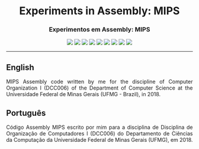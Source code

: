 <div align="center">

<h1>Experiments in Assembly: MIPS</h1>
<h3>Experimentos em Assembly: MIPS</h3>

![](https://img.shields.io/github/license/felipenlunkes/MIPS-asm.svg)
![](https://img.shields.io/github/stars/felipenlunkes/MIPS-asm.svg)
![](https://img.shields.io/github/issues/felipenlunkes/MIPS-asm.svg)
![](https://img.shields.io/github/issues-closed/felipenlunkes/MIPS-asm.svg)
![](https://img.shields.io/github/issues-pr/felipenlunkes/MIPS-asm.svg)
![](https://img.shields.io/github/issues-pr-closed/felipenlunkes/MIPS-asm.svg)
![](https://img.shields.io/github/downloads/felipenlunkes/MIPS-asm/total.svg)
![](https://img.shields.io/github/release/felipenlunkes/MIPS-asm.svg)
[![](https://img.shields.io/twitter/follow/lunx8086.svg?style=social&label=Follow%20%40lunx8086)](https://twitter.com/lunx8086)

</div>

<hr>

## English

<div align="justify">

MIPS Assembly code written by me for the discipline of Computer Organization I (DCC006) of the Department of Computer Science at the Universidade Federal de Minas Gerais (UFMG - Brazil), in 2018.

</div>

## Português

<div align="justify">

Código Assembly MIPS escrito por mim para a disciplina de Disciplina de Organização de Computadores I (DCC006) do Departamento de Ciências da Computação da Universidade Federal de Minas Gerais (UFMG), em 2018.

</div>
